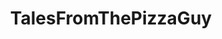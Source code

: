 ---
title: TalesFromThePizzaGuy
crosslinks:
- LateStageCapitalism
- KnightsOfPineapple
- legaladvice
- pizzadare
- pics
- Letterkenny
- flashlight
- TalesFromYourServer
- oddlyspecific
- metric_units
- Rochester
- circle
- GarlicBreadMemes
- ChoosingBeggars
- tifu
- leanfire
- shittynosleep
- videos
- circlejerk
- cartalk
---